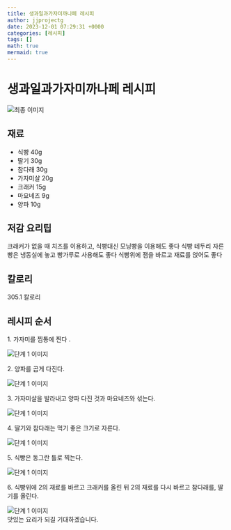 ```yaml
---
title: 생과일과가자미까나페 레시피
author: jjprojectg
date: 2023-12-01 07:29:31 +0000
categories: [레시피]
tags: []
math: true
mermaid: true
---
```

<meta name="og:type" content="website"/>
<meta charset="UTF-8"/>
<div class="header">
  <h1>생과일과가자미까나페 레시피</h1>
</div>

<div class="container my-4">
  <div class="row">
    <div class="col-12 col-md-6">
      <div class="recipe-image">
        <img src="http://www.foodsafetykorea.go.kr/uploadimg/20141118/20141118101933_1416273573588.jpg" class="step-image" alt="최종 이미지"/>
      </div>
    </div>
    <div class="col-12 col-md-6">
      <div class="ingredients">
        <h2>재료</h2>
        <ul class="card">
          <li> 식빵 40g </li>
          <li>  딸기 30g </li>
          <li>  참다래 30g </li>
          <li>  가자미살 20g </li>
          <li>  크래커 15g  </li>
          <li>  마요네즈 9g </li>
          <li>  양파 10g </li>
</ul>
      </div>
    </div>
    <div class="col-12 col-md-6">
      <div class="ingredients">
        <h2>저감 요리팁</h2>
        <div class="card"> 
          <p>
            크래커가 없을 때 치즈를 이용하고, 식빵대신 모닝빵을 이용해도 좋다 식빵 테두리 자른 빵은 냉동실에 놓고 빵가루로 사용해도 좋다 식빵위에 잼을 바르고 재료를 얹어도 좋다
          </p>
        </div>
      </div>
      <div class="ingredients">
        <h2>칼로리</h2>
        <div class="card"> 
          <p>
            305.1 칼로리
          </p>
        </div>
      </div>
    </div>
  </div>

  <h2 class="my-4">레시피 순서</h2>
  <div class="card recipe-card">
    <div class="card-body recipe-step">
      <p class="card-text step-description">1. 가자미를 찜통에 찐다 .</p>
      <img src="http://www.foodsafetykorea.go.kr/uploadimg/cook/703-1.jpg" alt="단계 1 이미지" class="step-image"/>
    </div>
  </div>
  <div class="card recipe-card">
    <div class="card-body recipe-step">
      <p class="card-text step-description">2. 양파를 곱게 다진다.</p>
      <img src="http://www.foodsafetykorea.go.kr/uploadimg/cook/703-2.jpg" alt="단계 1 이미지" class="step-image"/>
    </div>
  </div>
  <div class="card recipe-card">
    <div class="card-body recipe-step">
      <p class="card-text step-description">3. 가자미살을 발라내고 양파 다진 것과 마요네즈와 섞는다.</p>
      <img src="http://www.foodsafetykorea.go.kr/uploadimg/cook/703-3.jpg" alt="단계 1 이미지" class="step-image"/>
    </div>
  </div>
  <div class="card recipe-card">
    <div class="card-body recipe-step">
      <p class="card-text step-description">4. 딸기와 참다래는 먹기 좋은 크기로 자른다.</p>
      <img src="http://www.foodsafetykorea.go.kr/uploadimg/cook/703-4.jpg" alt="단계 1 이미지" class="step-image"/>
    </div>
  </div>
  <div class="card recipe-card">
    <div class="card-body recipe-step">
      <p class="card-text step-description">5. 식빵은 동그란 틀로 찍는다.</p>
      <img src="http://www.foodsafetykorea.go.kr/uploadimg/cook/703-5.jpg" alt="단계 1 이미지" class="step-image"/>
    </div>
  </div>
  <div class="card recipe-card">
    <div class="card-body recipe-step">
      <p class="card-text step-description">6. 식빵위에 2의 재료를 바르고 크래커를 올린 뒤 2의 재료를 다시 바르고 참다래를, 딸기를 올린다.</p>
      <img src="http://www.foodsafetykorea.go.kr/uploadimg/cook/703-6.jpg" alt="단계 1 이미지" class="step-image"/>
    </div>
  </div>

</div>
맛있는 요리가 되길 기대하겠습니다.
